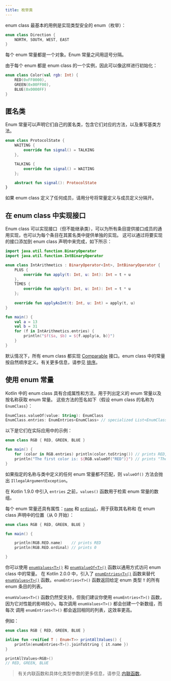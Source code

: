 ```yaml
---
title: 枚举类
---
```

enum class 最基本的用例是实现类型安全的 enum（枚举）：

```kotlin
enum class Direction {
    NORTH, SOUTH, WEST, EAST
}
```
每个 enum 常量都是一个对象。Enum 常量之间用逗号分隔。

由于每个 enum 都是 enum class 的一个实例，因此可以像这样进行初始化：

```kotlin
enum class Color(val rgb: Int) {
    RED(0xFF0000),
    GREEN(0x00FF00),
    BLUE(0x0000FF)
}
```

## 匿名类

Enum 常量可以声明它们自己的匿名类，包含它们对应的方法，以及重写基类方法。

```kotlin
enum class ProtocolState {
    WAITING {
        override fun signal() = TALKING
    },

    TALKING {
        override fun signal() = WAITING
    };

    abstract fun signal(): ProtocolState
}
```

如果 enum class 定义了任何成员，请用分号将常量定义与成员定义分隔开。

## 在 enum class 中实现接口

Enum class 可以实现接口（但不能继承类），可以为所有条目提供接口成员的通用实现，也可以为每个条目在其匿名类中提供单独的实现。
这可以通过将要实现的接口添加到 enum class 声明中来完成，如下所示：

```kotlin
import java.util.function.BinaryOperator
import java.util.function.IntBinaryOperator

enum class IntArithmetics : BinaryOperator<Int>, IntBinaryOperator {
    PLUS {
        override fun apply(t: Int, u: Int): Int = t + u
    },
    TIMES {
        override fun apply(t: Int, u: Int): Int = t * u
    };
    
    override fun applyAsInt(t: Int, u: Int) = apply(t, u)
}

fun main() {
    val a = 13
    val b = 31
    for (f in IntArithmetics.entries) {
        println("$f($a, $b) = ${f.apply(a, b)}")
    }
}
```

默认情况下，所有 enum class 都实现 [Comparable](https://kotlinlang.org/api/latest/jvm/stdlib/kotlin/-comparable/index.html)
接口。enum class 中的常量按自然顺序定义。有关更多信息，请参见 [排序](collection-ordering)。

## 使用 enum 常量

Kotlin 中的 enum class 具有合成属性和方法，用于列出定义的 enum 常量以及按名称获取 enum 常量。
这些方法的签名如下（假设 enum class 的名称为 `EnumClass`）：

```kotlin
EnumClass.valueOf(value: String): EnumClass
EnumClass.entries: EnumEntries<EnumClass> // specialized List<EnumClass>
```

以下是它们在实际应用中的示例：

```kotlin
enum class RGB { RED, GREEN, BLUE }

fun main() {
    for (color in RGB.entries) println(color.toString()) // prints RED, GREEN, BLUE
    println("The first color is: ${RGB.valueOf("RED")}") // prints "The first color is: RED"
}
```

如果指定的名称与类中定义的任何 enum 常量都不匹配，则 `valueOf()` 方法会抛出 `IllegalArgumentException`。

在 Kotlin 1.9.0 中引入 `entries` 之前，`values()` 函数用于检索 enum 常量的数组。

每个 enum 常量还具有属性：[`name`](https://kotlinlang.org/api/latest/jvm/stdlib/kotlin/-enum/name.html)
和 [`ordinal`](https://kotlinlang.org/api/latest/jvm/stdlib/kotlin/-enum/ordinal.html)，用于获取其名称和
在 enum class 声明中的位置（从 0 开始）：

```kotlin
enum class RGB { RED, GREEN, BLUE }

fun main() {

    println(RGB.RED.name)    // prints RED
    println(RGB.RED.ordinal) // prints 0

}
```

你可以使用
[`enumValues<T>()`](https://kotlinlang.org/api/latest/jvm/stdlib/kotlin/enum-values.html) 和 [`enumValueOf<T>()`](https://kotlinlang.org/api/latest/jvm/stdlib/kotlin/enum-value-of.html) 函数以通用方式访问 enum class 中的常量。
在 Kotlin 2.0.0 中，引入了 [`enumEntries<T>()`](https://kotlinlang.org/api/latest/jvm/stdlib/kotlin.enums/enum-entries.html) 函数来替代 [`enumValues<T>()`](https://kotlinlang.org/api/latest/jvm/stdlib/kotlin/enum-values.html)
函数。`enumEntries<T>()` 函数返回给定 enum 类型 `T` 的所有 enum 条目的列表。

`enumValues<T>()` 函数仍然受支持，但我们建议你使用 `enumEntries<T>()` 函数，
因为它对性能的影响较小。每次调用 `enumValues<T>()` 都会创建一个新数组，而每次
调用 `enumEntries<T>()` 都会返回相同的列表，这效率更高。

例如：

```kotlin
enum class RGB { RED, GREEN, BLUE }

inline fun <reified T : Enum<T>> printAllValues() {
    println(enumEntries<T>().joinToString { it.name })
}

printAllValues<RGB>() 
// RED, GREEN, BLUE
```
> 有关内联函数和具体化类型参数的更多信息，请参见 [内联函数](inline-functions)。
>
>